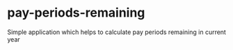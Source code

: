 pay-periods-remaining
=====================

Simple application which helps to calculate pay periods remaining in current year